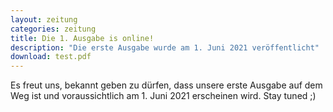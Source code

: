 ```yaml
---
layout: zeitung
categories: zeitung
title: Die 1. Ausgabe is online!
description: "Die erste Ausgabe wurde am 1. Juni 2021 veröffentlicht"
download: test.pdf
---
```


Es freut uns, bekannt geben zu dürfen, dass unsere erste Ausgabe auf dem Weg ist und voraussichtlich am 1. Juni 2021 erscheinen wird. Stay tuned ;)
